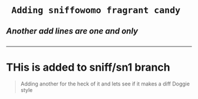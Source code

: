 <h1><code> Adding sniffowomo fragrant candy </code></h1>
<h2><i> Another add lines are one and only </i><h2>

---- 

# THis is added to sniff/sn1 branch

> Adding another for the heck of it and lets see if it makes a diff 
> Doggie style 
> 